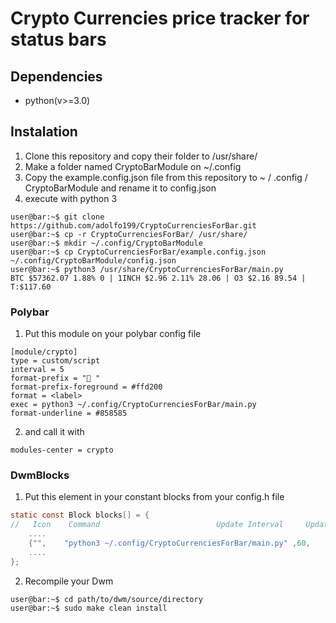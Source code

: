 # Crypto Currencies price tracker for status bars

## Dependencies

-   python(v>=3.0)

## Instalation

1. Clone this repository and copy their folder to /usr/share/
2. Make a folder named CryptoBarModule on ~/.config
3. Copy the example.config.json file from this repository to ~ / .config / CryptoBarModule and rename it to config.json
4. execute with python 3

```console
user@bar:~$ git clone https://github.com/adolfo199/CryptoCurrenciesForBar.git
user@bar:~$ cp -r CryptoCurrenciesForBar/ /usr/share/
user@bar:~$ mkdir ~/.config/CryptoBarModule
user@bar:~$ cp CryptoCurrenciesForBar/example.config.json ~/.config/CryptoBarModule/config.json
user@bar:~$ python3 /usr/share/CryptoCurrenciesForBar/main.py
BTC $57362.07 1.88% 0 | 1INCH $2.96 2.11% 28.06 | O3 $2.16 89.54 | T:$117.60

```

### Polybar

1. Put this module on your polybar config file

```console
[module/crypto]
type = custom/script
interval = 5
format-prefix = " "
format-prefix-foreground = #ffd200
format = <label>
exec = python3 ~/.config/CryptoCurrenciesForBar/main.py
format-underline = #858585
```

2. and call it with

```console
modules-center = crypto
```

### DwmBlocks

1. Put this element in your
   constant blocks from your config.h file

```c
static const Block blocks[] = {
//   Icon    Command                          Update Interval     Update Signal
    ....
    {"",    "python3 ~/.config/CryptoCurrenciesForBar/main.py" ,60,               0}
    ....
};
```

2. Recompile your Dwm

```console
user@bar:~$ cd path/to/dwm/source/directory
user@bar:~$ sudo make clean install
```
